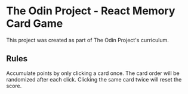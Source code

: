 # The Odin Project - React Memory Card Game

This project was created as part of The Odin Project's curriculum.

## Rules

Accumulate points by only clicking a card once. The card order will be randomized after each click. Clicking the same card twice will reset the score.
